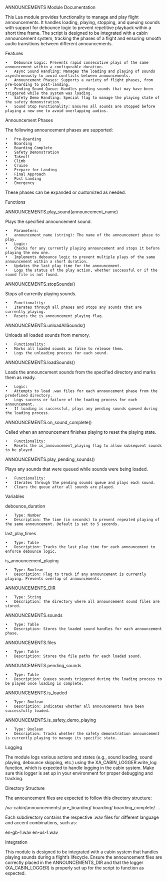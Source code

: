 ANNOUNCEMENTS Module Documentation

This Lua module provides functionality to manage and play flight announcements. It handles loading, playing, stopping, and queuing sounds with support for debounce logic to prevent repetitive playback within a short time frame. The script is designed to be integrated with a cabin announcement system, tracking the phases of a flight and ensuring smooth audio transitions between different announcements.

Features

	•	Debounce Logic: Prevents rapid consecutive plays of the same announcement within a configurable duration.
	•	Async Sound Handling: Manages the loading and playing of sounds asynchronously to avoid conflicts between announcements.
	•	Announcement Phases: Supports a variety of flight phases, from pre-boarding to post-landing.
	•	Pending Sound Queue: Handles pending sounds that may have been triggered while the system was loading.
	•	Safety Demo Handling: Special flag to manage the playing state of the safety demonstration.
	•	Sound Stop Functionality: Ensures all sounds are stopped before playing a new one to avoid overlapping audios.

Announcement Phases

The following announcement phases are supported:

	•	Pre-Boarding
	•	Boarding
	•	Boarding Complete
	•	Safety Demonstration
	•	Takeoff
	•	Climb
	•	Cruise
	•	Prepare for Landing
	•	Final Approach
	•	Post Landing
	•	Emergency

These phases can be expanded or customized as needed.

Functions

ANNOUNCEMENTS.play_sound(announcement_name)

Plays the specified announcement sound.

	•	Parameters:
	•	announcement_name (string): The name of the announcement phase to play.
	•	Logic:
	•	Checks for any currently playing announcement and stops it before playing the new one.
	•	Implements debounce logic to prevent multiple plays of the same announcement within a short duration.
	•	Updates the last play time for the announcement.
	•	Logs the status of the play action, whether successful or if the sound file is not found.

ANNOUNCEMENTS.stopSounds()

Stops all currently playing sounds.

	•	Functionality:
	•	Iterates through all phases and stops any sounds that are currently playing.
	•	Resets the is_announcement_playing flag.

ANNOUNCEMENTS.unloadAllSounds()

Unloads all loaded sounds from memory.

	•	Functionality:
	•	Marks all loaded sounds as false to release them.
	•	Logs the unloading process for each sound.

ANNOUNCEMENTS.loadSounds()

Loads the announcement sounds from the specified directory and marks them as ready.

	•	Logic:
	•	Attempts to load .wav files for each announcement phase from the predefined directory.
	•	Logs success or failure of the loading process for each announcement.
	•	If loading is successful, plays any pending sounds queued during the loading process.

ANNOUNCEMENTS.on_sound_complete()

Called when an announcement finishes playing to reset the playing state.

	•	Functionality:
	•	Resets the is_announcement_playing flag to allow subsequent sounds to be played.

ANNOUNCEMENTS.play_pending_sounds()

Plays any sounds that were queued while sounds were being loaded.

	•	Functionality:
	•	Iterates through the pending sounds queue and plays each sound.
	•	Clears the queue after all sounds are played.

Variables

debounce_duration

	•	Type: Number
	•	Description: The time (in seconds) to prevent repeated playing of the same announcement. Default is set to 5 seconds.

last_play_times

	•	Type: Table
	•	Description: Tracks the last play time for each announcement to enforce debounce logic.

is_announcement_playing

	•	Type: Boolean
	•	Description: Flag to track if any announcement is currently playing. Prevents overlap of announcements.

ANNOUNCEMENTS_DIR

	•	Type: String
	•	Description: The directory where all announcement sound files are stored.

ANNOUNCEMENTS.sounds

	•	Type: Table
	•	Description: Stores the loaded sound handles for each announcement phase.

ANNOUNCEMENTS.files

	•	Type: Table
	•	Description: Stores the file paths for each loaded sound.

ANNOUNCEMENTS.pending_sounds

	•	Type: Table
	•	Description: Queues sounds triggered during the loading process to be played once loading is complete.

ANNOUNCEMENTS.is_loaded

	•	Type: Boolean
	•	Description: Indicates whether all announcements have been successfully loaded.

ANNOUNCEMENTS.is_safety_demo_playing

	•	Type: Boolean
	•	Description: Tracks whether the safety demonstration announcement is currently playing to manage its specific state.

Logging

The module logs various actions and states (e.g., sound loading, sound playing, debounce skipping, etc.) using the XA_CABIN_LOGGER.write_log function, which is expected to handle logging in the cabin system. Make sure this logger is set up in your environment for proper debugging and tracking.

Directory Structure

The announcement files are expected to follow this directory structure:

/xa-cabin/announcements/
    pre_boarding/
    boarding/
    boarding_complete/
    ...

Each subdirectory contains the respective .wav files for different language and accent combinations, such as:

en-gb-1.wav
en-us-1.wav

Integration

This module is designed to be integrated with a cabin system that handles playing sounds during a flight’s lifecycle. Ensure the announcement files are correctly placed in the ANNOUNCEMENTS_DIR and that the logger (XA_CABIN_LOGGER) is properly set up for the script to function as expected.